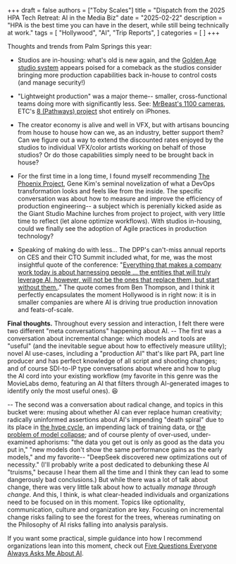 +++
draft = false
authors = ["Toby Scales"]
title = "Dispatch from the 2025 HPA Tech Retreat: AI in the Media Biz"
date = "2025-02-22"
description = "HPA is the best time you can have in the desert, while still being technically at work."
tags = [
    "Hollywood",
    "AI",
    "Trip Reports",
]
categories = [
]
+++

Thoughts and trends from Palm Springs this year:
 * Studios are in-housing: what's old is new again, and the [Golden Age studio system](https://en.wikipedia.org/wiki/Studio_system) appears poised for a comeback as the studios consider bringing more production capabilities back in-house to control costs (and manage security!)

 * "Lightweight production" was a major theme-- smaller, cross-functional teams doing more with significantly less. See: [MrBeast's 1100 cameras](https://www.guinnessworldrecords.com/news/2025/2/mrbeast-broke-an-astonishing-44-records-during-filming-for-amazons-beast-games), ETC's [8 (Pathways) project](https://www.linkedin.com/posts/thestorytellersdesk_dont-miss-the-talk-today-at-hpa-nimble-activity-7297395820214001664--Wjb) shot entirely on iPhones. 

 * The creator economy is alive and well in VFX, but with artisans bouncing from house to house how can we, as an industry, better support them? Can we figure out a way to extend the discounted rates enjoyed by the studios to individual VFX/color artists working on behalf of those studios? Or do those capabilities simply need to be brought back in house?

 * For the first time in a long time, I found myself recommending [The Phoenix Project](https://share.libbyapp.com/title/3751102), Gene Kim's seminal novelization of what a DevOps transformation looks and feels like from the inside. The specific conversation was about how to measure and improve the efficiency of production engineering-- a subject which is perenially kicked aside as the Giant Studio Machine lurches from project to project, with very little time to reflect (let alone optimize workflows). With studios in-housing, could we finally see the adoption of Agile practices in production technology?

 * Speaking of making do with less... The DPP's can't-miss annual reports on CES and their CTO Summit included what, for me, was the most insightful quote of the conference: "[Everything that makes a company work today is about harnessing people ... the entities that will truly leverage AI, however, will not be the ones that replace them, but start without them.](https://stratechery.com/2025/ais-uneven-arrival/#:~:text=Everything%20that%20makes%20a%20company%20work%20today%20is%20about%20harnessing%20people%20%E2%80%94%20and%20the%20entire%20SaaS%20ecosystem%20is%20predicated%20on%20monetizing%20this%20reality%3B%20the%20entities%20that%20will%20truly%20leverage%20AI%2C%20however%2C%20will%20not%20be%20the%20ones%20that%20replace%20them%2C%20but%20start%20without%20them.)." The quote comes from Ben Thompson, and I think it perfectly encapsulates the moment Hollywood is in right now: it is in smaller companies are where AI is driving true production innovation and feats-of-scale.

**Final thoughts.** 
Throughout every session and interaction, I felt there were two different "meta conversations" happening about AI. 
 -- The first was a conversation about incremental change: which models and tools are "useful" (and the inevitable segue about how to effectively measure utility); novel AI use-cases, including a "production AI" that's like part PA, part line producer and has perfect knowledge of all script and shooting changes; and of course SDI-to-IP type conversations about where and how to plug the AI cord into your existing workflow (my favorite in this genre was the MovieLabs demo, featuring an AI that filters through AI-generated images to identify only the most useful ones). 😆

 -- The second was a conversation about radical change, and topics in this bucket were: musing about whether AI can ever replace human creativity; radically uninformed assertions about AI's impending "death spiral" due to its place in [the hype cycle](https://en.wikipedia.org/wiki/Gartner_hype_cycle), an impending lack of training data, or [the problem of model collapse](https://nyudatascience.medium.com/overcoming-the-ai-data-crisis-a-new-solution-to-model-collapse-ddc5b382e182); and of course plenty of over-used, under-examined aphorisms: "the data you get out is only as good as the data you put in," "new models don't show the same performance gains as the early models," and my favorite-- "DeepSeek discovered new optimizations out of necessity." (I'll probably write a post dedicated to debunking these AI "truisms," because I hear them all the time and I think they can lead to some dangerously bad conclusions.)
But while there was a lot of talk about change, there was very little talk about how to actually _manage through change_. And this, I think, is what clear-headed individuals and organizations need to be focused on in this moment. Topics like optionality, communication, culture and organization are key. Focusing on incremental change risks failing to see the forest for the trees, whereas ruminating on the Philosophy of AI risks falling into analysis paralysis.

If you want some practical, simple guidance into how I recommend organizations lean into this moment, check out [Five Questions Everyone Always Asks Me About AI](https://www.tobyscales.com/posts/five-questions-about-ai/).
